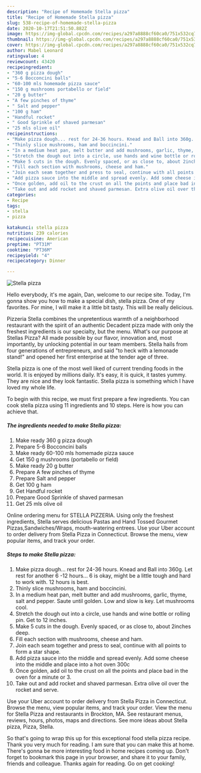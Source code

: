 ```yaml
---
description: "Recipe of Homemade Stella pizza"
title: "Recipe of Homemade Stella pizza"
slug: 538-recipe-of-homemade-stella-pizza
date: 2020-10-17T21:51:50.882Z
image: https://img-global.cpcdn.com/recipes/a297a8888cf60ca0/751x532cq70/stella-pizza-recipe-main-photo.jpg
thumbnail: https://img-global.cpcdn.com/recipes/a297a8888cf60ca0/751x532cq70/stella-pizza-recipe-main-photo.jpg
cover: https://img-global.cpcdn.com/recipes/a297a8888cf60ca0/751x532cq70/stella-pizza-recipe-main-photo.jpg
author: Mabel Leonard
ratingvalue: 4
reviewcount: 43420
recipeingredient:
- "360 g pizza dough"
- "5-6 Bocconcini balls"
- "60-100 mls homemade pizza sauce"
- "150 g mushrooms portabello or field"
- "20 g butter"
- "A few pinches of thyme"
- " Salt and pepper"
- "100 g ham"
- "Handful rocket"
- " Good Sprinkle of shaved parmesan"
- "25 mls olive oil"
recipeinstructions:
- "Make pizza dough... rest for 24-36 hours. Knead and Ball into 360g. Let rest for another 6 -12 hours... 6 is okay, might be a little tough and hard to work with. 12 hours is best."
- "Thinly slice mushrooms, ham and boccincini."
- "In a medium heat pan, melt butter and add mushrooms, garlic, thyme, salt and pepper. Saute until golden. Low and slow is key. Let mushrooms cool."
- "Stretch the dough out into a circle, use hands and wine bottle or rolling pin. Get to 12 inches."
- "Make 5 cuts in the dough. Evenly spaced, or as close to, about 2inches deep."
- "Fill each section with mushrooms, cheese and ham."
- "Join each seam together and press to seal, continue with all points to form a star shape."
- "Add pizza sauce into the middle and spread evenly. Add some cheese into the middle and place into a hot oven 300c"
- "Once golden, add oil to the crust on all the points and place bad in the oven for a minute or 3."
- "Take out and add rocket and shaved parmesan. Extra olive oil over the rocket and serve."
categories:
- Recipe
tags:
- stella
- pizza

katakunci: stella pizza 
nutrition: 239 calories
recipecuisine: American
preptime: "PT31M"
cooktime: "PT36M"
recipeyield: "4"
recipecategory: Dinner

---
```



![Stella pizza](https://img-global.cpcdn.com/recipes/a297a8888cf60ca0/751x532cq70/stella-pizza-recipe-main-photo.jpg)

Hello everybody, it's me again, Dan, welcome to our recipe site. Today, I'm gonna show you how to make a special dish, stella pizza. One of my favorites. For mine, I will make it a little bit tasty. This will be really delicious.

Pizzeria Stella combines the unpretentious warmth of a neighborhood restaurant with the spirit of an authentic Decadent pizza made with only the freshest ingredients is our specialty, but the menu. What&#39;s our purpose at Stellas Pizza? All made possible by our flavor, innovation and, most importantly, by unlocking potential in our team members. Stella hails from four generations of entrepreneurs, and said &#34;to heck with a lemonade stand!&#34; and opened her first enterprise at the tender age of three.

Stella pizza is one of the most well liked of current trending foods in the world. It is enjoyed by millions daily. It's easy, it is quick, it tastes yummy. They are nice and they look fantastic. Stella pizza is something which I have loved my whole life.


To begin with this recipe, we must first prepare a few ingredients. You can cook stella pizza using 11 ingredients and 10 steps. Here is how you can achieve that.

<!--inarticleads1-->

##### The ingredients needed to make Stella pizza:

1. Make ready 360 g pizza dough
1. Prepare 5-6 Bocconcini balls
1. Make ready 60-100 mls homemade pizza sauce
1. Get 150 g mushrooms (portabello or field)
1. Make ready 20 g butter
1. Prepare A few pinches of thyme
1. Prepare  Salt and pepper
1. Get 100 g ham
1. Get Handful rocket
1. Prepare  Good Sprinkle of shaved parmesan
1. Get 25 mls olive oil


Online ordering menu for STELLA PIZZERIA. Using only the freshest ingredients, Stella serves delicious Pastas and Hand Tossed Gourmet Pizzas,Sandwiches/Wraps, mouth-watering entrees. Use your Uber account to order delivery from Stella Pizza in Connecticut. Browse the menu, view popular items, and track your order. 

<!--inarticleads2-->

##### Steps to make Stella pizza:

1. Make pizza dough... rest for 24-36 hours. Knead and Ball into 360g. Let rest for another 6 -12 hours... 6 is okay, might be a little tough and hard to work with. 12 hours is best.
1. Thinly slice mushrooms, ham and boccincini.
1. In a medium heat pan, melt butter and add mushrooms, garlic, thyme, salt and pepper. Saute until golden. Low and slow is key. Let mushrooms cool.
1. Stretch the dough out into a circle, use hands and wine bottle or rolling pin. Get to 12 inches.
1. Make 5 cuts in the dough. Evenly spaced, or as close to, about 2inches deep.
1. Fill each section with mushrooms, cheese and ham.
1. Join each seam together and press to seal, continue with all points to form a star shape.
1. Add pizza sauce into the middle and spread evenly. Add some cheese into the middle and place into a hot oven 300c
1. Once golden, add oil to the crust on all the points and place bad in the oven for a minute or 3.
1. Take out and add rocket and shaved parmesan. Extra olive oil over the rocket and serve.


Use your Uber account to order delivery from Stella Pizza in Connecticut. Browse the menu, view popular items, and track your order. View the menu for Stella Pizza and restaurants in Brockton, MA. See restaurant menus, reviews, hours, photos, maps and directions. See more ideas about Stella pizza, Pizza, Stella. 

So that's going to wrap this up for this exceptional food stella pizza recipe. Thank you very much for reading. I am sure that you can make this at home. There's gonna be more interesting food in home recipes coming up. Don't forget to bookmark this page in your browser, and share it to your family, friends and colleague. Thanks again for reading. Go on get cooking!
